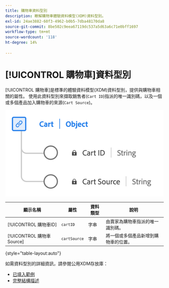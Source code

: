 ```yaml
---
title: 購物車資料型別
description: 瞭解購物車體驗資料模型(XDM)資料型別。
exl-id: 24ae3882-60f3-4962-b0b5-7dba48170da8
source-git-commit: 8be502c9eea67119dc537a5d63a6c71e0bff1697
workflow-type: tm+mt
source-wordcount: '118'
ht-degree: 14%

---
```


# [!UICONTROL 購物車]資料型別

[!UICONTROL 購物車]是標準的體驗資料模型(XDM)資料型別，提供與購物車相關的屬性。 使用此資料型別來擷取銷售者(`Cart ID`)指派的唯一識別碼，以及一個或多個產品加入購物車的來源(`Cart Source`)。

![ [!UICONTROL 購物車]資料型別的圖表。](../images/data-types/cart.png)

| 顯示名稱 | 屬性 | 資料類型 | 說明 |
|----------------|-------------------|-----------|------------------------------------------------------------|
| [!UICONTROL 購物車ID] | `cartID` | 字串 | 由賣家為購物車指派的唯一識別碼。 |
| [!UICONTROL 購物車Source] | `cartSource` | 字串 | 將一個或多個產品新增到購物車的位置。 |

{style="table-layout:auto"}

如需資料型別的詳細資訊，請參閱公用XDM存放庫：

* [已填入範例](https://github.com/adobe/xdm/blob/master/components/datatypes/cart.example.1.json)
* [完整結構描述](https://github.com/adobe/xdm/blob/master/components/datatypes/cart.schema.json)
